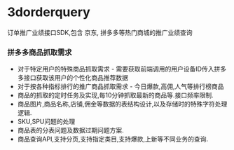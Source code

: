 # 3dorderquery
订单推广业绩接口SDK,包含 京东, 拼多多等热门商城的推广业绩查询

### 拼多多商品抓取需求
   * 对于特定用户的特殊商品抓取需求 - 需要获取前端调用的用户设备ID传入拼多多接口获取该用户的个性化商品推荐数据
   * 对于按各种指标排行的推广商品抓取需求 - 今日爆款,高佣,人气等排行榜商品
   * 商品的抓取的定时任务及实现,每10分钟抓取最新的商品等.接口频率限制.
   * 商品图片,商品名称,店铺,佣金等数据的表结构设计,以及存储时的特殊字符处理逻辑.
   * SKU,SPU问题的处理
   * 商品表的分表问题及数据过期问题方案.
   * 商品查询API,支持分页,支持指定类目,支持爆款,上新等不同业务的查询.